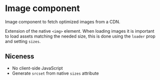 # Image component
Image component to fetch optimized images from a CDN.

Extension of the native `<img>` element. When loading images it is important to load assets matching the needed size, this is done using the `loader` prop and setting `sizes`.

## Niceness
- No client-side JavaScript
- Generate `srcset` from native `sizes` attribute


